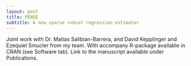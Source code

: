 ```yaml
---
layout: post
title: PENSE 
subtitle: A new sparse robust regression estimator
---
```


Joint work with Dr. Matias Salibian-Barrera, and David Kepplinger and Ezequiel Smucler from my team. With accompany R-package available in CRAN (see Software tab). Link to the manuscript available under Publications.